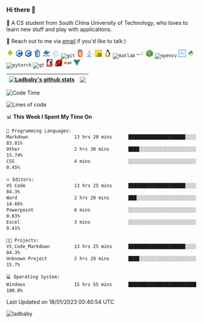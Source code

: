 ### Hi there 👋

🔬 A CS student from South China University of Technology, who loves to learn new stuff and play with applications.

💬 Reach out to me via [email](mailto:firefly1390265970@gmail.com) if you'd like to talk:)

<code><img src="https://raw.githubusercontent.com/devicons/devicon/master/icons/android/android-original-wordmark.svg" alt="android" width="20" height="20"/></code>
<code><img src="https://raw.githubusercontent.com/devicons/devicon/master/icons/c/c-original.svg" alt="c" width="20" height="20"/></code>
<code><img height="20" src="https://raw.githubusercontent.com/github/explore/80688e429a7d4ef2fca1e82350fe8e3517d3494d/topics/cpp/cpp.png"></code>
<code><img src="https://raw.githubusercontent.com/devicons/devicon/master/icons/css3/css3-original-wordmark.svg" alt="css3" width="20" height="20"/></code>
<code><img src="https://raw.githubusercontent.com/devicons/devicon/master/icons/docker/docker-original-wordmark.svg" alt="docker" width="20" height="20"/></code>
<code><img src="https://raw.githubusercontent.com/devicons/devicon/master/icons/electron/electron-original.svg" alt="electron" width="20" height="20"/></code>
<code><img src="https://www.vectorlogo.zone/logos/git-scm/git-scm-icon.svg" alt="git" width="20" height="20"/></code>
<code><img src="https://raw.githubusercontent.com/devicons/devicon/master/icons/html5/html5-original-wordmark.svg" alt="html5" width="20" height="20"/></code>
<code><img src="https://raw.githubusercontent.com/devicons/devicon/master/icons/java/java-original.svg" alt="java" width="20" height="20"/></code>
<code><img height="20" src="https://raw.githubusercontent.com/github/explore/80688e429a7d4ef2fca1e82350fe8e3517d3494d/topics/javascript/javascript.png"></code>
<code><img src="https://raw.githubusercontent.com/devicons/devicon/master/icons/linux/linux-original.svg" alt="linux" width="20" height="20"/></code>
<code><img src="https://upload.wikimedia.org/wikipedia/commons/2/21/Matlab_Logo.png" alt="matlab" width="20" height="20"/></code>
<code><img src="https://raw.githubusercontent.com/devicons/devicon/master/icons/mysql/mysql-original-wordmark.svg" alt="mysql" width="20" height="20"/></code>
<code><img height="20" src="https://raw.githubusercontent.com/github/explore/80688e429a7d4ef2fca1e82350fe8e3517d3494d/topics/nodejs/nodejs.png"></code>
<code><img src="https://www.vectorlogo.zone/logos/opencv/opencv-icon.svg" alt="opencv" width="20" height="20"/></code>
<code><img src="https://raw.githubusercontent.com/devicons/devicon/master/icons/photoshop/photoshop-line.svg" alt="photoshop" width="20" height="20"/></code>
<code><img height="20" src="https://raw.githubusercontent.com/github/explore/80688e429a7d4ef2fca1e82350fe8e3517d3494d/topics/python/python.png"></code>
<code><img src="https://www.vectorlogo.zone/logos/pytorch/pytorch-icon.svg" alt="pytorch" width="20" height="20"/></code>
<code><img src="https://upload.wikimedia.org/wikipedia/commons/0/0b/Qt_logo_2016.svg" alt="qt" width="20" height="20"/></code>
<code><img src="https://raw.githubusercontent.com/devicons/devicon/master/icons/rails/rails-original-wordmark.svg" alt="rails" width="20" height="20"/></code>
<code><img src="https://raw.githubusercontent.com/devicons/devicon/master/icons/ruby/ruby-original.svg" alt="ruby" width="20" height="20"/></code>
<code><img height="20" src="https://raw.githubusercontent.com/github/explore/80688e429a7d4ef2fca1e82350fe8e3517d3494d/topics/git/git.png"></code>
<code><img height="20" src="https://raw.githubusercontent.com/github/explore/80688e429a7d4ef2fca1e82350fe8e3517d3494d/topics/vue/vue.png"></code>


| <a href="https://github.com/anuraghazra/github-readme-stats"><img align="center" src="https://github-readme-stats.vercel.app/api?username=ladbaby&show_icons=true&include_all_commits=true&hide_border=true" alt="Ladbaby's github stats" /></a> | <a href="https://github.com/anuraghazra/github-readme-stats"><img align="center" src="https://github-readme-stats.vercel.app/api/top-langs/?username=ladbaby&layout=compact&hide_border=true" /></a> |
| ------------- | ------------- |

<!--START_SECTION:waka-->
![Code Time](http://img.shields.io/badge/Code%20Time-707%20hrs%2053%20mins-blue)

![Lines of code](https://img.shields.io/badge/From%20Hello%20World%20I%27ve%20Written-62%20Thousand%20lines%20of%20code-blue)

📊 **This Week I Spent My Time On** 

```text
💬 Programming Languages: 
Markdown                 13 hrs 20 mins      █████████████████████░░░░   83.81% 
Other                    2 hrs 30 mins       ████░░░░░░░░░░░░░░░░░░░░░   15.74% 
CSS                      4 mins              ░░░░░░░░░░░░░░░░░░░░░░░░░   0.45%

🔥 Editors: 
VS Code                  13 hrs 25 mins      █████████████████████░░░░   84.3% 
Word                     2 hrs 20 mins       ███░░░░░░░░░░░░░░░░░░░░░░   14.66% 
Powerpoint               6 mins              ░░░░░░░░░░░░░░░░░░░░░░░░░   0.63% 
Excel                    3 mins              ░░░░░░░░░░░░░░░░░░░░░░░░░   0.41%

🐱‍💻 Projects: 
VS_Code_Markdown         13 hrs 25 mins      █████████████████████░░░░   84.3% 
Unknown Project          2 hrs 29 mins       ████░░░░░░░░░░░░░░░░░░░░░   15.7%

💻 Operating System: 
Windows                  15 hrs 55 mins      █████████████████████████   100.0%

```


 Last Updated on 18/01/2023 00:40:54 UTC
<!--END_SECTION:waka-->

<p align="left"> <img src="https://komarev.com/ghpvc/?username=ladbaby&label=Profile%20views&color=0e75b6&style=flat" alt="ladbaby" /> </p>
